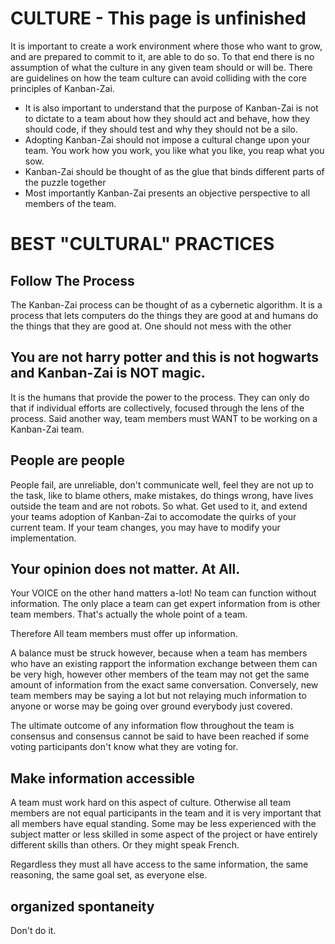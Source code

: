 # CULTURE - This page is unfinished

It is important to create a work environment where those who want to grow, and are prepared to commit to it, are able 
to do so.  To that end there is no assumption of what the culture in any given team should or will be.  There are 
guidelines on how the team culture can avoid colliding with the core principles of Kanban-Zai.

* It is also important to understand that the purpose of Kanban-Zai is not to dictate to a team about how they 
should act and behave, how they should code, if they should test and why they should not be a silo.
* Adopting Kanban-Zai should not impose a cultural change upon your team.  You work how you work, 
you like what you like, you reap what you sow.
* Kanban-Zai should be thought of as the glue that binds different parts of the puzzle together
* Most importantly Kanban-Zai presents an objective perspective to all members of the team.

# BEST "CULTURAL" PRACTICES

## Follow The Process

The Kanban-Zai process can be thought of as a cybernetic algorithm.  It is a process that lets
computers do the things they are good at and humans do the things that they are good at.  One should not mess 
with the other

## You are not harry potter and this is not hogwarts and Kanban-Zai is NOT magic.

It is the humans that provide the power to the process.  They can only do that if individual efforts are 
collectively, focused through the lens of the process.  Said another way, team members must WANT to be working on 
a Kanban-Zai team.

## People are people

People fail, are unreliable, don't communicate well, feel they are not up to the task, like to blame others, make
mistakes, do things wrong, have lives outside the team and are not robots.  So what. Get used to it, and extend 
your teams adoption of Kanban-Zai to accomodate the quirks of your current team.  If your team changes, you may have
 to modify your implementation.

## Your opinion does not matter.  At All.

Your VOICE on the other hand matters a-lot!  No team can function without information.  The only place a team can get 
expert information from is other team members.  That's actually the whole point of a team.  

Therefore All team members must offer up information.  

A balance must be struck however, because when a team has members who have an existing rapport the information exchange 
between them can be very high, however other members of the team may not get the same amount of information from the 
exact same conversation.  Conversely, new team members may be saying a lot but not relaying much information to anyone
 or worse may be going over ground everybody just covered.  

The ultimate outcome of any information flow throughout the team is consensus and consensus cannot be said to have been
reached if some voting participants don't know what they are voting for.

## Make information accessible

A team must work hard on this aspect of culture. Otherwise all team members are not equal participants in the team and
it is very important that all members have equal standing.  Some may be less experienced with the subject matter or
less skilled in some aspect of the project or have entirely different skills than others.  Or they might speak French.

Regardless they must all have access to the same information, the same reasoning, the same goal set, as everyone else.

## organized spontaneity

Don't do it.